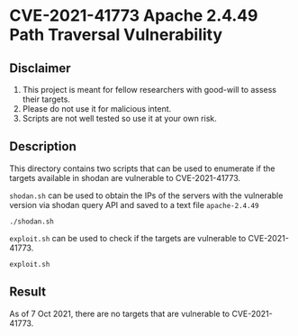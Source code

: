 # CVE-2021-41773 Apache 2.4.49 Path Traversal Vulnerability

## Disclaimer
1. This project is meant for fellow researchers with good-will to assess their targets. 
1. Please do not use it for malicious intent. 
1. Scripts are not well tested so use it at your own risk. 

## Description
This directory contains two scripts that can be used to enumerate if the targets available in shodan are vulnerable to CVE-2021-41773. 

`shodan.sh` can be used to obtain the IPs of the servers with the vulnerable version via shodan query API and saved to a text file `apache-2.4.49`
```
./shodan.sh
```

`exploit.sh` can be used to check if the targets are vulnerable to CVE-2021-41773.
```
exploit.sh
```

## Result 
As of 7 Oct 2021, there are no targets that are vulnerable to CVE-2021-41773.


